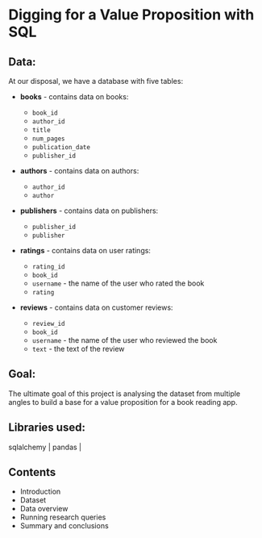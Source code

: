 # Digging for a Value Proposition with SQL

## Data:

At our disposal, we have a database with five tables:

- **books** - contains data on books:

    - `book_id`
    - `author_id`
    - `title`
    - `num_pages` 
    - `publication_date`
    - `publisher_id`

- **authors** - contains data on authors:

    - `author_id`
    - `author`

- **publishers** - contains data on publishers:

    - `publisher_id`
    - `publisher`

- **ratings** - contains data on user ratings:

    - `rating_id`
    - `book_id`
    - `username` - the name of the user who rated the book
    - `rating`
    
- **reviews** - contains data on customer reviews:

    - `review_id`
    - `book_id`
    - `username` - the name of the user who reviewed the book
    - `text` - the text of the review

## Goal:

The ultimate goal of this project is analysing the dataset from multiple angles to build a base for a value proposition for a book reading app.

## Libraries used:

sqlalchemy |
pandas |

## Contents

* Introduction
* Dataset
* Data overview
* Running research queries
* Summary and conclusions
